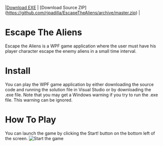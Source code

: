 |[Download EXE](https://github.com/rjpadilla/EscapeTheAliens/raw/master/Escape%20the%20Aliens!/bin/Debug/Escape%20the%20Aliens!.exe) | [Download Source ZIP] (https://github.com/rjpadilla/EscapeTheAliens/archive/master.zip) |

# Escape The Aliens
Escape the Aliens is a WPF game application where the user must have his player character escape the enemy aliens in a small time interval.

# Install
You can play the WPF game application by either downloading the source code and running the solution file in Visual Studio or by downloading the .exe file. Note that you may get a Windows warning if you try to run the .exe file. This warning can be ignored.

# How To Play
You can launch the game by clicking the Start! button on the bottom left of the screen.
![Start the game](https://i.imgur.com/gMAWDWN.jpg "Start the game")
